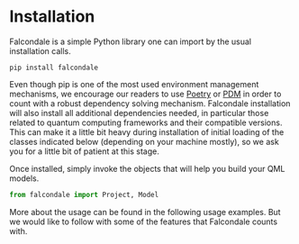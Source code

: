 # Installation

Falcondale is a simple Python library one can import by the usual installation calls.

```
pip install falcondale
```

Even though pip is one of the most used environment management mechanisms, we encourage our readers to use [Poetry](https://python-poetry.org/) or [PDM](https://pdm.fming.dev/latest/) in order to count with a robust dependency solving mechanism. Falcondale installation will also install all additional dependencies needed, in particular those related to quantum computing frameworks and their compatible versions. This can make it a little bit heavy during installation of initial loading of the classes indicated below (depending on your machine mostly), so we ask you for a little bit of patient at this stage. 

Once installed, simply invoke the objects that will help you build your QML models.

```py
from falcondale import Project, Model
```

More about the usage can be found in the following usage examples. But we would like to follow with some of the features that Falcondale counts with.